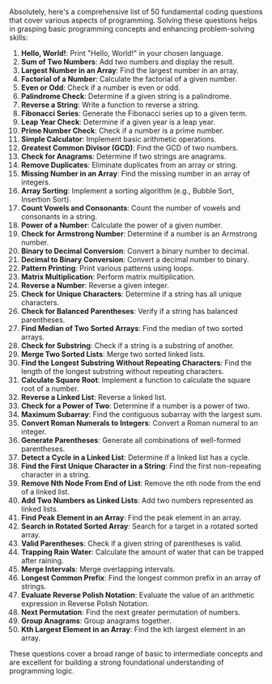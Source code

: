 Absolutely, here's a comprehensive list of 50 fundamental coding questions that cover various aspects of programming. Solving these questions helps in grasping basic programming concepts and enhancing problem-solving skills:

1. **Hello, World!**: Print "Hello, World!" in your chosen language.
2. **Sum of Two Numbers**: Add two numbers and display the result.
3. **Largest Number in an Array**: Find the largest number in an array.
4. **Factorial of a Number**: Calculate the factorial of a given number.
5. **Even or Odd**: Check if a number is even or odd.
6. **Palindrome Check**: Determine if a given string is a palindrome.
7. **Reverse a String**: Write a function to reverse a string.
8. **Fibonacci Series**: Generate the Fibonacci series up to a given term.
9. **Leap Year Check**: Determine if a given year is a leap year.
10. **Prime Number Check**: Check if a number is a prime number.
11. **Simple Calculator**: Implement basic arithmetic operations.
12. **Greatest Common Divisor (GCD)**: Find the GCD of two numbers.
13. **Check for Anagrams**: Determine if two strings are anagrams.
14. **Remove Duplicates**: Eliminate duplicates from an array or string.
15. **Missing Number in an Array**: Find the missing number in an array of integers.
16. **Array Sorting**: Implement a sorting algorithm (e.g., Bubble Sort, Insertion Sort).
17. **Count Vowels and Consonants**: Count the number of vowels and consonants in a string.
18. **Power of a Number**: Calculate the power of a given number.
19. **Check for Armstrong Number**: Determine if a number is an Armstrong number.
20. **Binary to Decimal Conversion**: Convert a binary number to decimal.
21. **Decimal to Binary Conversion**: Convert a decimal number to binary.
22. **Pattern Printing**: Print various patterns using loops.
23. **Matrix Multiplication**: Perform matrix multiplication.
24. **Reverse a Number**: Reverse a given integer.
25. **Check for Unique Characters**: Determine if a string has all unique characters.
26. **Check for Balanced Parentheses**: Verify if a string has balanced parentheses.
27. **Find Median of Two Sorted Arrays**: Find the median of two sorted arrays.
28. **Check for Substring**: Check if a string is a substring of another.
29. **Merge Two Sorted Lists**: Merge two sorted linked lists.
30. **Find the Longest Substring Without Repeating Characters**: Find the length of the longest substring without repeating characters.
31. **Calculate Square Root**: Implement a function to calculate the square root of a number.
32. **Reverse a Linked List**: Reverse a linked list.
33. **Check for a Power of Two**: Determine if a number is a power of two.
34. **Maximum Subarray**: Find the contiguous subarray with the largest sum.
35. **Convert Roman Numerals to Integers**: Convert a Roman numeral to an integer.
36. **Generate Parentheses**: Generate all combinations of well-formed parentheses.
37. **Detect a Cycle in a Linked List**: Determine if a linked list has a cycle.
38. **Find the First Unique Character in a String**: Find the first non-repeating character in a string.
39. **Remove Nth Node From End of List**: Remove the nth node from the end of a linked list.
40. **Add Two Numbers as Linked Lists**: Add two numbers represented as linked lists.
41. **Find Peak Element in an Array**: Find the peak element in an array.
42. **Search in Rotated Sorted Array**: Search for a target in a rotated sorted array.
43. **Valid Parentheses**: Check if a given string of parentheses is valid.
44. **Trapping Rain Water**: Calculate the amount of water that can be trapped after raining.
45. **Merge Intervals**: Merge overlapping intervals.
46. **Longest Common Prefix**: Find the longest common prefix in an array of strings.
47. **Evaluate Reverse Polish Notation**: Evaluate the value of an arithmetic expression in Reverse Polish Notation.
48. **Next Permutation**: Find the next greater permutation of numbers.
49. **Group Anagrams**: Group anagrams together.
50. **Kth Largest Element in an Array**: Find the kth largest element in an array.

These questions cover a broad range of basic to intermediate concepts and are excellent for building a strong foundational understanding of programming logic.